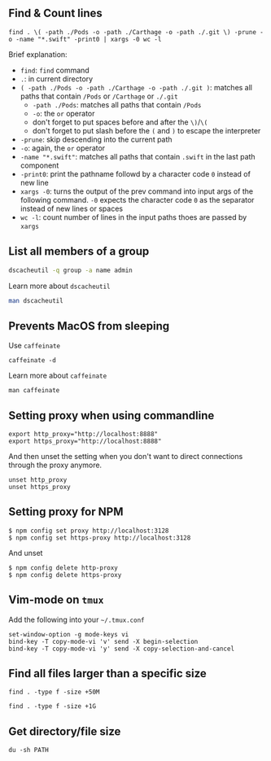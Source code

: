 ## Find & Count lines
```shell
find . \( -path ./Pods -o -path ./Carthage -o -path ./.git \) -prune -o -name "*.swift" -print0 | xargs -0 wc -l
```

Brief explanation:
- `find`: `find` command
- `.`: in current directory
- `( -path ./Pods -o -path ./Carthage -o -path ./.git )`: matches all paths that contain `/Pods` or `/Carthage` or `./.git`
  - `-path ./Pods`: matches all paths that contain `/Pods`
  - `-o`: the `or` operator
  - don't forget to put spaces before and after the `\)`/`\(`
  - don't forget to put slash before the `(` and `)` to escape the interpreter
- `-prune`: skip descending into the current path
- `-o`: again, the `or` operator
- `-name "*.swift"`: matches all paths that contain `.swift` in the last path component
- `-print0`: print the pathname followd by a character code `0` instead of new line
- `xargs -0`: turns the output of the prev command into input args of the following command. `-0` expects the character code `0` as the separator instead of new lines or spaces
- `wc -l`: count number of lines in the input paths thoes are passed by `xargs`


## List all members of a group
```bash
dscacheutil -q group -a name admin
```

Learn more about `dscacheutil`
```bash
man dscacheutil
```

## Prevents MacOS from sleeping
Use `caffeinate`

```
caffeinate -d
```

Learn more about `caffeinate`
```
man caffeinate
```

## Setting proxy when using commandline
```
export http_proxy="http://localhost:8888"
export https_proxy="http://localhost:8888"
```

And then unset the setting when you don't want to direct connections through the proxy anymore.
```
unset http_proxy
unset https_proxy
```

## Setting proxy for NPM
```
$ npm config set proxy http://localhost:3128
$ npm config set https-proxy http://localhost:3128
```

And unset
```
$ npm config delete http-proxy
$ npm config delete https-proxy
```

## Vim-mode on `tmux`

Add the following into your `~/.tmux.conf`
```
set-window-option -g mode-keys vi
bind-key -T copy-mode-vi 'v' send -X begin-selection
bind-key -T copy-mode-vi 'y' send -X copy-selection-and-cancel
```

## Find all files larger than a specific size
```
find . -type f -size +50M

find . -type f -size +1G
```

## Get directory/file size
```
du -sh PATH
```

